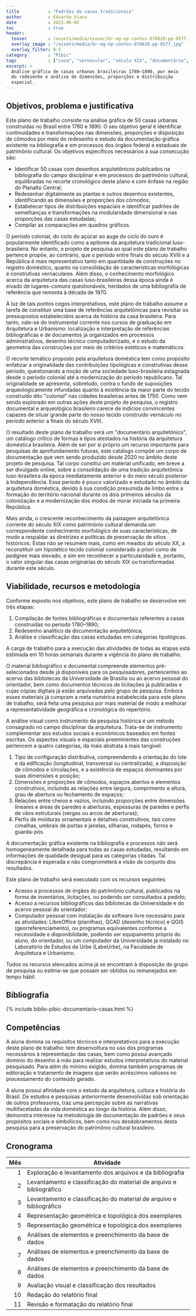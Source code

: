 ```yaml
---
title           : "Padrões de casas tradicionais"
author          : Eduarda Viana
date            : 2023-06-02
toc             : true
header:
  teaser        : /assets/media/teaser/br-mg-op-contos-070828-pp-0577.jpg
  overlay_image : "/assets/media/br-mg-op-contos-070828-pp-0577.jpg"
  overlay_filter: 0.5
category        : "Pibic"
tags            : ["casa", "vernacular", "século XIX", "documentário", "padrões"]
excerpt: >
  Análise gráfica de casas urbanas brasileiras 1780–1890, por meio
  do redesenho e análise de dimensões, proporções e distribuição
  espacial.
---
```


## Objetivos, problema e justificativa ##

<!--5000 caracteres-->

Este plano de trabalho consiste na análise gráfica de 50 casas urbanas
construídas no Brasil entre 1780 e 1890. O seu objetivo geral é
identificar continuidades e transformações nas dimensões, proporções e
disposição de cômodos por meio do redesenho e estudo da documentação
gráfica existente na bibliografia e em processos dos órgãos federal e
estaduais de patrimônio cultural. Os objetivos específicos necessários à
sua consecução são:

- Identificar 50 casas com desenhos arquitetônicos publicados na
  bibliografia do campo disciplinar e em processos do patrimônio
  cultural, equilibradas no recorte cronológico deste plano e com ênfase
  na região do Planalto Central;
- Redesenhar digitalmente as plantas e outros desenhos existentes,
  identificando as dimensões e proporções dos cômodos;
- Estabelecer tipos de distribuições espaciais e identificar padrões de
  semelhanças e transformações na modularidade dimensional e nas
  proporções das casas estudadas;
- Compilar as comparações em quadros gráficos.

O período colonial, do ciclo do açúcar ao auge do ciclo do ouro é
popularmente identificado como a epítome da arquitetura tradicional
luso-brasileira. No entanto, o projeto de pesquisa ao qual este plano de
trabalho pertence propõe, ao contrário, que o período entre finais do
século XVIII e a República é mais representativo tanto em
quantidade de construções no registro doméstico, quanto na consolidação
de características morfológicas e construtivas vernaculares. Além disso,
o conhecimento morfológico acerca da arquitetura das casas
luso-brasileiras dessa época ainda é eivado de lugares-comuns
questionáveis, herdados de uma bibliografia de referência que remonta à
década de 1970.

À luz de tais pontos cegos interpretativos, este plano de trabalho
assume a tarefa de constituir uma base de referências arquitetônicas
para revisitar os pressupostos estabelecidos acerca da história da casa
brasileira. Para tanto, vale-se do instrumental corrente nos cursos de
graduação em Arquitetura e Urbanismo: localização e interpretação de
referências bibliográficas e de documentos já organizados em processos
administrativos, desenho técnico computadorizado, e o estudo da
geometria das construções por meio de critérios estéticos e matemáticos.

O recorte temático proposto pela arquitetura doméstica tem como
propósito enfatizar a originalidade das contribuições tipológicas e
construtivas desse período, questionando a noção de uma sociedade
luso-brasileira estagnada desde o período colonial até a modernização do
período republicano. Tal originalidade se apresenta, sobretudo, contra o
fundo de suposições arqueologicamente infundadas quanto à existência da
maior parte do tecido construído dito "colonial" nas cidades brasileiras
antes de 1750. Como vem sendo explorado em outras ações deste projeto de
pesquisa, o registro documental e arqueológico brasileiro carece de
indícios convincentes capazes de situar grande parte do nosso tecido
construído vernáculo no período anterior a finais do século XVIII.

O resultado deste plano de trabalho será um "documentário
arquitetônico", um catálogo crítico de formas e tipos atestados na
história da arquitetura doméstica brasileira. Além de ser por si próprio
um recurso importante para pesquisas de aprofundamento futuras, este
catálogo compõe um corpo de documentação que vem sendo produzido desde
2020 no âmbito deste projeto de pesquisa. Tal corpo constitui um
material unificado, em breve a ser divulgado online, sobre a
consolidação de uma tradição arquitetônica luso-brasileira da época
imediatamente anterior e do meio século posterior à Independência. Esse
período é pouco valorizado e estudado no âmbito da arquitetura
doméstica, devido à sua condição presumida de limbo entre a formação do
território nacional durante os dois primeiros séculos da colonização e a
modernização dos modos de morar iniciada na primeira República.

Mais ainda, o crescente reconhecimento da paisagem arquitetônica
corrente do século XIX como patrimônio cultural demanda um
correspondente conhecimento morfológico de suas características, de modo
a respaldar as diretrizes e políticas de preservação de sítios
históricos. Estas não se resumem mais, como em meados do século XX, a
reconstituir um hipotético tecido colonial considerado a priori como de
*pedigree* mais elevado, e sim em reconhecer a particularidade e,
portanto, o valor singular das casas originárias do século XIX ou
transformadas durante este século.

## Viabilidade, recursos e metodologia ##

<!--4000 caracteres-->

Conforme exposto nos objetivos, este plano de trabalho se desenvolve em
três etapas:

1. Compilação de fontes bibliográficas e documentais referentes a casas
   construídas no período 1780–1890;
2. Redesenho analítico da documentação arquitetônica;
3. Análise e classificação das casas estudadas em categorias
   tipológicas.

A carga de trabalho para a execução das atividades de todas as etapas
está estimada em 10 horas semanais durante a vigência do plano de
trabalho.

O material bibliográfico e documental compreende elementos
pré-selecionados desde já disponíveis para os pesquisadores,
pertencentes ao acervo das bibliotecas da Universidade de Brasília ou ao
acervo pessoal do orientador, bem como documentos técnicos de licitações
já publicadas e cujas cópias digitais já estão arquivadas pelo grupo de
pesquisa. Embora esses materiais já cumpram a meta numérica estabelecida
para este plano de trabalho, será feita uma pesquisa por mais material
de modo a melhorar a representatividade geográfica e cronológica do
repertório.

A análise visual como instrumento da pesquisa histórica é um método
consagrado no campo disciplinar da arquitetura. Trata-se de instrumento
complementar aos estudos sociais e econômicos baseados em fontes
escritas. Os aspectos visuais e espaciais preeminentes das construções
pertencem a quatro categorias, da mais abstrata à mais tangível:

1. Tipo de configuração distributiva, compreendendo a orientação do lote
   e da edificação (longitudinal, transversal ou centralizada), a
   disposição de cômodos e circulações, e a existência de espaços
   dominantes por suas dimensões e posição;
2. Dimensões e proporções de cômodos, espaços abertos e elementos
   construtivos, incluindo as relações entre largura, comprimento e
   altura, grau de abertura ou fechamento de espaços;
3. Relações entre cheios e vazios, incluindo proporções entre dimensões
   lineares e áreas de paredes e aberturas, espessuras de paredes e
   perfis de vãos estruturais (vergas ou arcos de aberturas);
4. Perfis de molduras ornamentais e detalhes construtivos, tais como
   cimalhas, umbrais de portas e janelas, silharias, rodapés, forros e
   guarda-pós.

A documentação gráfica existente na bibliografia e processos não será
homogeneamente detalhada para todas as casas estudadas, resultando em
informações de qualidade desigual para as categorias citadas. Tal
discrepância é esperada e não comprometerá a visão de conjunto dos
resultados.

Este plano de trabalho será executado com os recursos seguintes:

- Acesso a processos de órgãos do patrimônio cultural, publicados na
  forma de inventários, licitações, ou podendo ser consultados a pedido;
- Acesso a recursos bibliográficos das bibliotecas da Universidade e do
  acervo pessoal do orientador;
- Computador pessoal com instalação de software livre necessário para as
  atividades: LibreOffice (planilhas), QCAD (desenho técnico) e QGIS
  (georreferenciamento), ou programas equivalentes conforme a
  necessidade e disponibilidade, podendo ser equipamento próprio do
  aluno, do orientador, ou um computador da Universidade já instalado no
  Laboratório de Estudos da Urbe (LabeUrbe), na Faculdade de Arquitetura
  e Urbanismo.

Todos os recursos elencados acima já se encontram à disposição do grupo
de pesquisa ou estima-se que possam ser obtidos ou remanejados em tempo
hábil.

## Bibliografia ##

<!--2000 caracteres-->

<div class="full">
{% include biblio-pibic-documentario-casas.html %}
</div>

## Competências ##

<!--1000 caracteres-->

A aluna domina os requisitos técnicos e interpretativos para a execução
deste plano de trabalho: tem desenvoltura no uso dos programas
necessários à representação das casas, bem como possui avançado domínio
do desenho à mão para realizar estudos interpretativos do material
pesquisado. Para além do mínimo exigido, domina também programas de
editoração e tratamento de imagens que serão acréscimos valiosos no
processamento do conteúdo gerado.

A aluna possui afinidade com o estudo da arquitetura, cultura e história
do Brasil. De estudos e pesquisas anteriormente desenvolvidas sob
orientação de outros professores, traz uma percepção sobre as narrativas
multifacetadas da vida doméstica ao longo da história. Além disso,
demonstra interesse na metodologia de documentação de padrões e seus
propósitos sociais e simbólicos, bem como nos desdobramentos desta
pesquisa para a preservação do patrimônio cultural brasileiro.

## Cronograma ##

| Mês | Atividade                                                           |
|----:|---------------------------------------------------------------------|
|   1 | Exploração e levantamento dos arquivos e da bibliografia            |
|   2 | Levantamento e classificação do material de arquivo e bibliográfico |
|   3 | Levantamento e classificação do material de arquivo e bibliográfico |
|   4 | Representação geométrica e topológica dos exemplares                |
|   5 | Representação geométrica e topológica dos exemplares                |
|   6 | Análises de elementos e preenchimento da base de dados              |
|   7 | Análises de elementos e preenchimento da base de dados              |
|   8 | Análises de elementos e preenchimento da base de dados              |
|   9 | Avaliação visual e classificação dos resultados                     |
|  10 | Redação do relatório final                                          |
|  11 | Revisão e formatação do relatório final                             |

